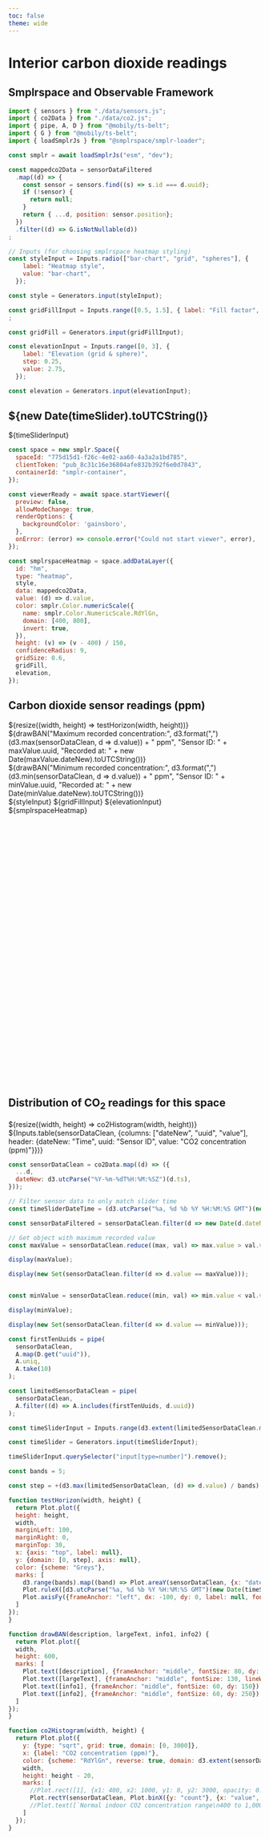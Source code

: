 ```yaml
---
toc: false
theme: wide
---
```


# Interior carbon dioxide readings
## Smplrspace and Observable Framework

```js
import { sensors } from "./data/sensors.js";
import { co2Data } from "./data/co2.js";
import { pipe, A, D } from "@mobily/ts-belt";
import { G } from "@mobily/ts-belt";
import { loadSmplrJs } from "@smplrspace/smplr-loader";

const smplr = await loadSmplrJs("esm", "dev");
```

```js
const mappedco2Data = sensorDataFiltered
  .map((d) => {
    const sensor = sensors.find((s) => s.id === d.uuid);
    if (!sensor) {
      return null;
    }
    return { ...d, position: sensor.position};
  })
  .filter((d) => G.isNotNullable(d))
;
```

```js
// Inputs (for choosing smplrspace heatmap styling)
const styleInput = Inputs.radio(["bar-chart", "grid", "spheres"], {
    label: "Heatmap style",
    value: "bar-chart",
  });

const style = Generators.input(styleInput);

const gridFillInput = Inputs.range([0.5, 1.5], { label: "Fill factor", step: 0.1 })
;

const gridFill = Generators.input(gridFillInput);

const elevationInput = Inputs.range([0, 3], {
    label: "Elevation (grid & sphere)",
    step: 0.25,
    value: 2.75,
  });

const elevation = Generators.input(elevationInput);
```

## ${new Date(timeSlider).toUTCString()} <!-- TODO update to match TZ -->
${timeSliderInput}

```js
const space = new smplr.Space({
  spaceId: "775d15d1-f26c-4e02-aa60-4a3a2a1bd785",
  clientToken: "pub_8c31c16e36804afe832b392f6e0d7843",
  containerId: "smplr-container",
});

const viewerReady = await space.startViewer({
  preview: false,
  allowModeChange: true,
  renderOptions: {
    backgroundColor: 'gainsboro',
  },
  onError: (error) => console.error("Could not start viewer", error),
});
```

```js
const smplrspaceHeatmap = space.addDataLayer({
  id: "hm",
  type: "heatmap",
  style,
  data: mappedco2Data,
  value: (d) => d.value,
  color: smplr.Color.numericScale({
    name: smplr.Color.NumericScale.RdYlGn,
    domain: [400, 800],
    invert: true,
  }),
  height: (v) => (v - 400) / 150,
  confidenceRadius: 9,
  gridSize: 0.6,
  gridFill,
  elevation,
});
```

<div class="grid grid-cols-3 grid-rows-4">
<div class="card grid-colspan-1 grid-rowspan-4">
<h2>Carbon dioxide sensor readings (ppm)</h2>
${resize((width, height) => testHorizon(width, height))}
</div>
<div class="card grid-rowspan-1 grid-colspan-1">
${drawBAN("Maximum recorded concentration:", d3.format(",")(d3.max(sensorDataClean, d => d.value)) + " ppm", "Sensor ID: " + maxValue.uuid, "Recorded at: " + new Date(maxValue.dateNew).toUTCString())}
</div>
<div class="card grid-rowspan-1 grid-colspan-1">
${drawBAN("Minimum recorded concentration:", d3.format(",")(d3.min(sensorDataClean, d => d.value)) + " ppm", "Sensor ID: " + minValue.uuid, "Recorded at: " + new Date(minValue.dateNew).toUTCString())}
</div>
<div class="grid-colspan-2 grid-rowspan-3 card">
 ${styleInput}
 ${gridFillInput}
 ${elevationInput}
 <div id="smplr-container" style="height: 550px">
 ${smplrspaceHeatmap}
 </div>
</div>
</div>

<div class="grid grid-cols-4">
<div class="card grid-colspan-2">
<h2>Distribution of CO<sub>2</sub> readings for this space</h2>
${resize((width, height) => co2Histogram(width, height))}
</div>
<div class="card grid-colspan-2" style="padding: 0">
 ${Inputs.table(sensorDataClean, {columns: ["dateNew", "uuid", "value"], header: {dateNew: "Time", uuid: "Sensor ID", value: "CO2 concentration (ppm)"}})}
 </div>
 </div>

```js
const sensorDataClean = co2Data.map((d) => ({
  ...d,
  dateNew: d3.utcParse("%Y-%m-%dT%H:%M:%SZ")(d.ts),
}));
```

```js
// Filter sensor data to only match slider time
const timeSliderDateTime = (d3.utcParse("%a, %d %b %Y %H:%M:%S GMT")(new Date(timeSlider).toUTCString()));

const sensorDataFiltered = sensorDataClean.filter(d => new Date(d.dateNew).toUTCString() == new Date(timeSliderDateTime).toUTCString());

// Get object with maximum recorded value
const maxValue = sensorDataClean.reduce((max, val) => max.value > val.value ? max : val).value;

display(maxValue);

display(new Set(sensorDataClean.filter(d => d.value == maxValue)));


const minValue = sensorDataClean.reduce((min, val) => min.value < val.value ? min : val).value;

display(minValue);

display(new Set(sensorDataClean.filter(d => d.value == minValue)));
```

```js
const firstTenUuids = pipe(
  sensorDataClean,
  A.map(D.get("uuid")),
  A.uniq,
  A.take(10)
);

const limitedSensorDataClean = pipe(
  sensorDataClean,
  A.filter((d) => A.includes(firstTenUuids, d.uuid))
);
```

```js
const timeSliderInput = Inputs.range(d3.extent(limitedSensorDataClean.map(d => d.dateNew)), {step: 600000});

const timeSlider = Generators.input(timeSliderInput);

timeSliderInput.querySelector("input[type=number]").remove();
```

```js
const bands = 5;

const step = +(d3.max(limitedSensorDataClean, (d) => d.value) / bands).toPrecision(2);

function testHorizon(width, height) {
  return Plot.plot({
  height: height,
  width,
  marginLeft: 100,
  marginRight: 0,
  marginTop: 30,
  x: {axis: "top", label: null},
  y: {domain: [0, step], axis: null},
  color: {scheme: "Greys"},
  marks: [
    d3.range(bands).map((band) => Plot.areaY(sensorDataClean, {x: "dateNew", y: (d) => d.value - band * step, fy: "uuid", fill: band, opacity: 0.5, sort: "dateNew", clip: true})),
    Plot.ruleX([d3.utcParse("%a, %d %b %Y %H:%M:%S GMT")(new Date(timeSlider).toUTCString())]),
    Plot.axisFy({frameAnchor: "left", dx: -100, dy: 0, label: null, fontSize: 12, fontWeight: 400})
  ]
});
}
```

```js
function drawBAN(description, largeText, info1, info2) {
  return Plot.plot({
  width,
  height: 600,
  marks: [
    Plot.text([description], {frameAnchor: "middle", fontSize: 80, dy: -220}),
    Plot.text([largeText], {frameAnchor: "middle", fontSize: 130, lineWidth: 50, fontWeight: 600, dy: -50}),
    Plot.text([info1], {frameAnchor: "middle", fontSize: 60, dy: 150}),
    Plot.text([info2], {frameAnchor: "middle", fontSize: 60, dy: 250})
  ]
});
}
```

```js
function co2Histogram(width, height) {
  return Plot.plot({
    y: {type: "sqrt", grid: true, domain: [0, 3000]},
    x: {label: "CO2 concentration (ppm)"},
    color: {scheme: "RdYlGn", reverse: true, domain: d3.extent(sensorDataClean, d => d.value)},
    width,
    height: height - 20,
    marks: [
      //Plot.rect([1], {x1: 400, x2: 1000, y1: 0, y2: 3000, opacity: 0.1}),
      Plot.rectY(sensorDataClean, Plot.binX({y: "count"}, {x: "value", opacity: 0.6})),
      //Plot.text([`Normal indoor CO2 concentration range\n400 to 1,000 ppm`], {x: 1000, y: 3000, dy: 10, dx: -10, textAnchor: "end", fontStyle: "italic"})
    ]
  });
}
```